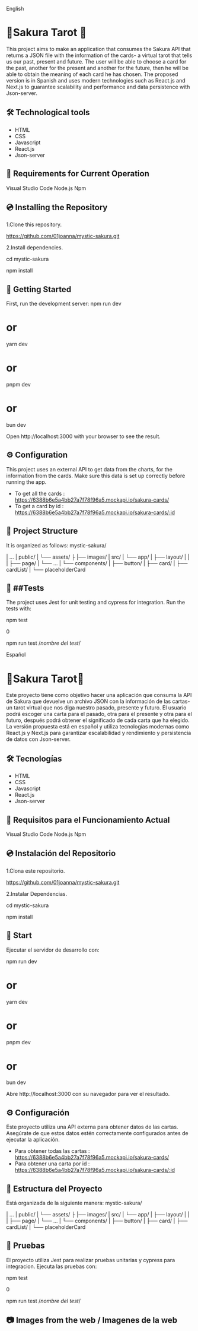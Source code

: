 English

 # 🌸Sakura Tarot 🌸 

 This project aims to make an application that consumes the Sakura API that returns a JSON file with the information of the cards- a virtual tarot that tells us our past, present and future. The user will be able to choose a card for the past, another for the present and another for the future, then he will be able to obtain the meaning of each card he has chosen. The proposed version is in Spanish and uses modern technologies such as React.js and Next.js to guarantee scalability and performance and data persistence with Json-server.

## 🛠️ Technological tools

- HTML
- CSS
- Javascript
- React.js
- Json-server

## 📌 Requirements for Current Operation

Visual Studio Code
Node.js
Npm


## 💿 Installing the Repository

1.Clone this repository.

https://github.com/01joanna/mystic-sakura.git

2.Install dependencies.

cd mystic-sakura

npm install

## 🌈 Getting Started

First, run the development server:
npm run dev
# or
yarn dev
# or
pnpm dev
# or
bun dev

Open http://localhost:3000 with your browser to see the result.

## ⚙️ Configuration
This project uses an external API to get data from the charts, for the information from the cards. Make sure this data is set up correctly before running the app.

 - To get all the cards : https://6388b6e5a4bb27a7f78f96a5.mockapi.io/sakura-cards/
 - To get a card by id : https://6388b6e5a4bb27a7f78f96a5.mockapi.io/sakura-cards/:id


## 📂 Project Structure
It is organized as follows: mystic-sakura/

| ...
| public/
|   └── assets/
├         |── images/
| src/
|   └── app/
|       ├── layout/
|       |   
|       ├── page/
|       └── ...
|   └── components/
|       ├── button/
|       ├── card/
|       ├── cardList/
|       └── placeholderCard

## 🧪 ##Tests
The project uses Jest for unit testing and cypress for integration. Run the tests with:

npm test

0

npm run test /*nombre del test*/


Español

# 🌸Sakura Tarot🌸

Este proyecto tiene como objetivo hacer una aplicación que consuma la API de Sakura que devuelve un archivo JSON con la información de las cartas- un tarot virtual que nos diga nuestro pasado, presente y futuro. El usuario podrá escoger una carta para el pasado, otra para el presente y otra para el futuro, después podrá obtener el significado de cada carta que ha elegido. La versión propuesta está en español y utiliza tecnologías modernas como React.js y Next.js para garantizar escalabilidad y rendimiento y persistencia de datos con Json-server.  

## 🛠️ Tecnologías

- HTML
- CSS
- Javascript
- React.js
- Json-server

## 📌 Requisitos para el Funcionamiento Actual

Visual Studio Code
Node.js
Npm

## 💿 Instalación del Repositorio

1.Clona este repositorio.

https://github.com/01joanna/mystic-sakura.git

2.Instalar Dependencias.

cd mystic-sakura

npm install

## 🌈 Start

Ejecutar el servidor de desarrollo con: 

npm run dev
# or
yarn dev
# or
pnpm dev
# or
bun dev

Abre  http://localhost:3000 con su navegador para ver el resultado.

## ⚙️ Configuración
Este proyecto utiliza una API externa para obtener datos de las cartas. Asegúrate de que estos datos estén correctamente configurados antes de ejecutar la aplicación.
- Para obtener todas las cartas : https://6388b6e5a4bb27a7f78f96a5.mockapi.io/sakura-cards/
- Para obtener una carta por id : https://6388b6e5a4bb27a7f78f96a5.mockapi.io/sakura-cards/:id

## 📂 Estructura del Proyecto
Está organizada de la siguiente manera: mystic-sakura/

| ...
| public/
|   └── assets/
├         |── images/
| src/
|   └── app/
|       ├── layout/
|       |   
|       ├── page/
|       └── ...
|   └── components/
|       ├── button/
|       ├── card/
|       ├── cardList/
|       └── placeholderCard

## 🧪 Pruebas
El proyecto utiliza  Jest para realizar pruebas unitarias y cypress para integracion. Ejecuta las pruebas con:

npm test

0

npm run test /*nombre del test*/


## 📷 Images from the web / Imagenes de la web

